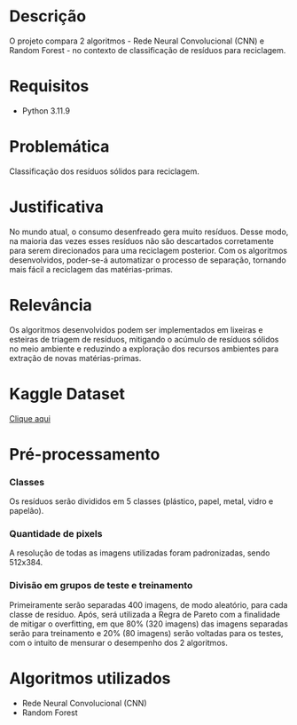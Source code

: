# Descrição
O projeto compara 2 algoritmos - Rede Neural Convolucional (CNN) e Random Forest - no contexto de classificação de resíduos para reciclagem.

# Requisitos
- Python 3.11.9

# Problemática
Classificação dos resíduos sólidos para reciclagem.

# Justificativa
No mundo atual, o consumo desenfreado gera muito resíduos. Desse modo, na maioria das vezes esses resíduos não são descartados corretamente para serem direcionados para uma reciclagem posterior. Com os algoritmos desenvolvidos, poder-se-á automatizar o processo de separação, tornando mais fácil a reciclagem das matérias-primas.

# Relevância
Os algoritmos desenvolvidos podem ser implementados em lixeiras e esteiras de triagem de resíduos, mitigando o acúmulo de resíduos sólidos no meio ambiente e reduzindo a exploração dos recursos ambientes para extração de novas matérias-primas.

# Kaggle Dataset
[Clique aqui](https://www.kaggle.com/datasets/asdasdasasdas/garbage-classification)


# Pré-processamento
### Classes
Os resíduos serão divididos em 5 classes (plástico, papel, metal, vidro e papelão).

### Quantidade de pixels 
A resolução de todas as imagens utilizadas foram padronizadas, sendo 512x384.

### Divisão em grupos de teste e treinamento
Primeiramente serão separadas 400 imagens, de modo aleatório, para cada classe de resíduo. Após, será utilizada a Regra de Pareto com a finalidade de mitigar o overfitting, em que 80% (320 imagens) das imagens separadas serão para treinamento e 20% (80 imagens) serão voltadas para os testes, com o intuito de mensurar o desempenho dos 2 algoritmos.

# Algoritmos utilizados 
- Rede Neural Convolucional (CNN)
- Random Forest
